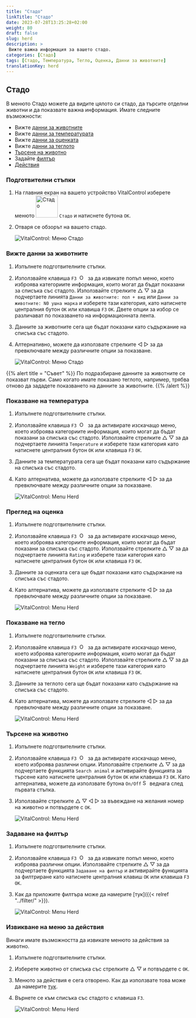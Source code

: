 ```yaml
---
title: "Стадо"
linkTitle: "Стадо"
date: 2023-07-28T13:25:28+02:00
weight: 80
draft: false
slug: herd
description: >
 Вижте важна информация за вашето стадо.
categories: [Стадо]
tags: [Стадо, Температура, Тегло, Оценка, Данни за животните]
translationKey: herd
---
```

## Стадо

В менюто Стадо можете да видите цялото си стадо, да търсите отделни животни и да показвате важна информация. Имате следните възможности:

- Вижте [данни за животните](#view-animal-data)
- Вижте [данни за температурата](#display-temperature)
- Вижте [данни за оценката](#view-rating)
- Вижте [данни за теглото](#view-rating)
- [Търсене на животно](#search-animal)
- Задайте [филтър](#set-filter)
- [Действия](#call-action-menu)

### Подготвителни стъпки

1. На главния екран на вашето устройство VitalControl изберете менюто <img src="/icons/main/herd.svg" width="60" align="bottom" alt="Стадо" /> `Стадо` и натиснете бутона `OK`.

2. Отваря се обзорът на вашето стадо.

    ![VitalControl: Меню Стадо](images/herde.png "Стадо")

### Вижте данни за животните

1. Изпълнете подготвителните стъпки.

2. Използвайте клавиша `F3` &nbsp;<img src="/icons/footer/open-popup.svg" width="15" align="bottom" alt="Отвори попъп" />&nbsp; за да извикате попъп меню, което изброява категориите информация, които могат да бъдат показани за списъка със стадото. Използвайте стрелките △ ▽ за да подчертаете линията `Данни за животните: пол + вид` или `Данни за животните: N0 ушна марка` и изберете тази категория, като натиснете централния бутон `OK` или клавиша `F3` `OK`. Двете опции за избор се различават по показването на информационната лента.

3. Данните за животните сега ще бъдат показани като съдържание на списъка със стадото.

4. Алтернативно, можете да използвате стрелките ◁ ▷ за да превключвате между различните опции за показване.

    ![VitalControl: Меню Стадо](images/animaldata.png "Вижте данни за животните")

{{% alert title = "Съвет" %}}
По подразбиране данните за животните се показват първи. Само когато имате показано теглото, например, трябва отново да зададете показването на данните за животните.
{{% /alert %}}

### Показване на температура

1. Изпълнете подготвителните стъпки.

2. Използвайте клавиша `F3` &nbsp;<img src="/icons/footer/open-popup.svg" width="15" align="bottom" alt="Open popup" />&nbsp; за да активирате изскачащо меню, което изброява категориите информация, които могат да бъдат показани за списъка със стадото. Използвайте стрелките △ ▽ за да подчертаете линията `Temperature` и изберете тази категория като натиснете централния бутон `OK` или клавиша `F3` `OK`.

3. Данните за температурата сега ще бъдат показани като съдържание на списъка със стадото.

4. Като алтернатива, можете да използвате стрелките ◁ ▷ за да превключвате между различните опции за показване.

    ![VitalControl: Menu Herd](images/temperature.png "Показване на температура")

### Преглед на оценка

1. Изпълнете подготвителните стъпки.

2. Използвайте клавиша `F3` &nbsp;<img src="/icons/footer/open-popup.svg" width="15" align="bottom" alt="Open popup" />&nbsp; за да активирате изскачащо меню, което изброява категориите информация, които могат да бъдат показани за списъка със стадото. Използвайте стрелките △ ▽ за да подчертаете линията `Rating` и изберете тази категория като натиснете централния бутон `OK` или клавиша `F3` `OK`.

3. Данните за оценката сега ще бъдат показани като съдържание на списъка със стадото.

4. Като алтернатива, можете да използвате стрелките ◁ ▷ за да превключвате между различните опции за показване.

    ![VitalControl: Menu Herd](images/rating.png "Преглед на оценка")

### Показване на тегло

1. Изпълнете подготвителните стъпки.

2. Използвайте клавиша `F3` &nbsp;<img src="/icons/footer/open-popup.svg" width="15" align="bottom" alt="Open popup" />&nbsp; за да активирате изскачащо меню, което изброява категориите информация, които могат да бъдат показани за списъка със стадото. Използвайте стрелките △ ▽ за да подчертаете линията `Weight` и изберете тази категория като натиснете централния бутон `OK` или клавиша `F3` `OK`.

3. Данните за теглото сега ще бъдат показани като съдържание на списъка със стадото.

4. Като алтернатива, можете да използвате стрелките ◁ ▷ за да превключвате между различните опции за показване.

    ![VitalControl: Menu Herd](images/weight.png "Показване на тегло")

### Търсене на животно

1. Изпълнете подготвителните стъпки.

2. Използвайте клавиша `F3` &nbsp;<img src="/icons/footer/open-popup.svg" width="15" align="bottom" alt="Open popup" />&nbsp; за да активирате изскачащо меню, което изброява различни опции. Използвайте стрелките △ ▽ за да подчертаете функцията `Search animal` и активирайте функцията за търсене като натиснете централния бутон `OK` или клавиша `F3` `OK`. Като алтернатива, можете да използвате бутона `On/Off` <img src="/icons/footer/search.svg" width="15" align="bottom" alt="Search" /> веднага след първата стъпка.

3. Използвайте стрелките △ ▽ ◁ ▷ за въвеждане на желания номер на животно и потвърдете с `OK`.

    ![VitalControl: Menu Herd](images/search.png "Търсене на животно")

### Задаване на филтър

1. Изпълнете подготвителните стъпки.

2. Използвайте клавиша `F3` &nbsp;<img src="/icons/footer/open-popup.svg" width="15" align="bottom" alt="Отвори попъп" />&nbsp; за да извикате попъп меню, което изброява различни опции. Използвайте стрелките △ ▽ за да подчертаете функцията `Задаване на филтър` и активирайте функцията за филтриране като натиснете централния клавиш `OK` или клавиша `F3` `OK`.

3. Как да приложите филтъра може да намерите [тук]({{< relref "../filter/" >}}).

    ![VitalControl: Menu Herd](images/setfilter.png "Търсене на животно")

### Извикване на меню за действия

Винаги имате възможността да извикате менюто за действия за животно.

1. Изпълнете подготвителните стъпки.

2. Изберете животно от списъка със стрелките △ ▽ и потвърдете с `OK`.

3. Менюто за действия е сега отворено. Как да използвате това може да намерите [тук](../actions).

4. Върнете се към списъка със стадото с клавиша `F3`.

    ![VitalControl: Menu Herd](images/action.png "Извикване на действия")
